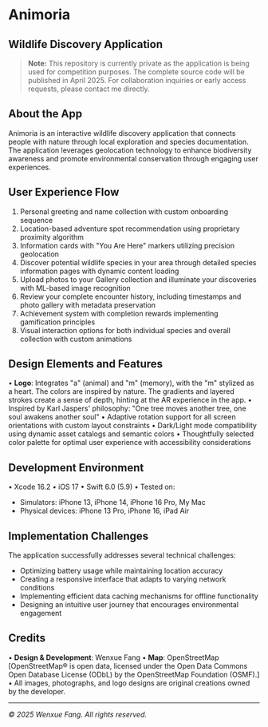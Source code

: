 # Animoria

## Wildlife Discovery Application

> **Note:** This repository is currently private as the application is being used for competition purposes. The complete source code will be published in April 2025. For collaboration inquiries or early access requests, please contact me directly.

## About the App
Animoria is an interactive wildlife discovery application that connects people with nature through local exploration and species documentation. The application leverages geolocation technology to enhance biodiversity awareness and promote environmental conservation through engaging user experiences.

## User Experience Flow
1. Personal greeting and name collection with custom onboarding sequence
2. Location-based adventure spot recommendation using proprietary proximity algorithm
3. Information cards with "You Are Here" markers utilizing precision geolocation
4. Discover potential wildlife species in your area through detailed species information pages with dynamic content loading
5. Upload photos to your Gallery collection and illuminate your discoveries with ML-based image recognition
6. Review your complete encounter history, including timestamps and photo gallery with metadata preservation
7. Achievement system with completion rewards implementing gamification principles
8. Visual interaction options for both individual species and overall collection with custom animations

## Design Elements and Features
• **Logo**: Integrates "a" (animal) and "m" (memory), with the "m" stylized as a heart. The colors are inspired by nature. The gradients and layered strokes create a sense of depth, hinting at the AR experience in the app.
• Inspired by Karl Jaspers' philosophy: "One tree moves another tree, one soul awakens another soul"
• Adaptive rotation support for all screen orientations with custom layout constraints
• Dark/Light mode compatibility using dynamic asset catalogs and semantic colors
• Thoughtfully selected color palette for optimal user experience with accessibility considerations

## Development Environment
• Xcode 16.2
• iOS 17
• Swift 6.0 (5.9)
• Tested on:
  - Simulators: iPhone 13, iPhone 14, iPhone 16 Pro, My Mac
  - Physical devices: iPhone 13 Pro, iPhone 16, iPad Air

## Implementation Challenges
The application successfully addresses several technical challenges:
- Optimizing battery usage while maintaining location accuracy
- Creating a responsive interface that adapts to varying network conditions
- Implementing efficient data caching mechanisms for offline functionality
- Designing an intuitive user journey that encourages environmental engagement

## Credits
• **Design & Development**: Wenxue Fang
• **Map**: OpenStreetMap [OpenStreetMap® is open data, licensed under the Open Data Commons Open Database License (ODbL) by the OpenStreetMap Foundation (OSMF).]
• All images, photographs, and logo designs are original creations owned by the developer.

---
*© 2025 Wenxue Fang. All rights reserved.*
